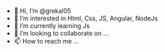 - 👋 Hi, I’m @grekal05
- 👀 I’m interested in Html, Css, JS, Angular, NodeJs
- 🌱 I’m currently learning Js
- 💞️ I’m looking to collaborate on ...
- 📫 How to reach me ...

<!---
grekal05/grekal05 is a ✨ special ✨ repository because its `README.md` (this file) appears on your GitHub profile.
You can click the Preview link to take a look at your changes.
--->
